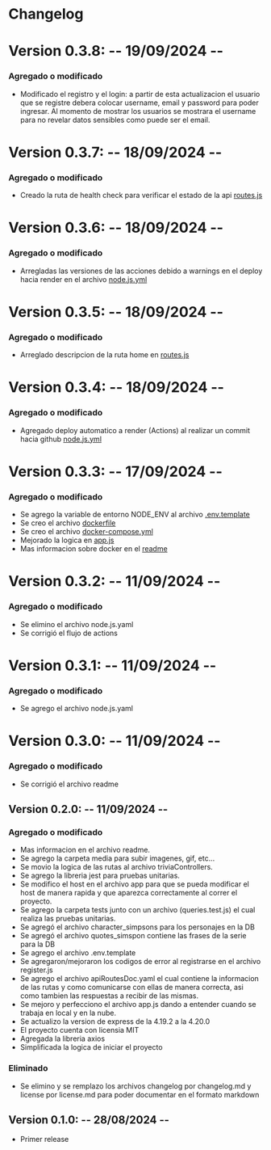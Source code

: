 # Changelog

# Version 0.3.8: -- 19/09/2024 --
### Agregado o modificado
   - Modificado el registro y el login: a partir de esta actualizacion el usuario que se registre debera colocar username, email y password para poder ingresar. Al momento de mostrar los usuarios se mostrara el username para no revelar datos sensibles como puede ser el email.

# Version 0.3.7: -- 18/09/2024 --
### Agregado o modificado
   - Creado la ruta de health check para verificar el estado de la api [routes.js](./src/routes/routes.js)

# Version 0.3.6: -- 18/09/2024 --
### Agregado o modificado
   - Arregladas las versiones de las acciones debido a warnings en el deploy hacia render en el archivo [node.js.yml](.github/workflows/node.js.yml)

# Version 0.3.5: -- 18/09/2024 --
### Agregado o modificado
   - Arreglado descripcion de la ruta home en [routes.js](./src/routes/routes.js)

# Version 0.3.4: -- 18/09/2024 --
### Agregado o modificado
   - Agregado deploy automatico a render (Actions) al realizar un commit hacia github [node.js.yml](.github/workflows/node.js.yml)

# Version 0.3.3: -- 17/09/2024 --
### Agregado o modificado
   - Se agrego la variable de entorno NODE_ENV al archivo [.env.template](.env.template)
   - Se creo el archivo [dockerfile](./Dockerfile)
   - Se creo el archivo [docker-compose.yml](./docker-compose.yml)
   - Mejorado la logica en [app.js](./src/app.js)
   - Mas informacion sobre docker en el [readme](readme.md)

# Version 0.3.2: -- 11/09/2024 --
### Agregado o modificado
   - Se elimino el archivo node.js.yaml
   - Se corrigió el flujo de actions

# Version 0.3.1: -- 11/09/2024 --
### Agregado o modificado
   - Se agrego el archivo node.js.yaml

# Version 0.3.0: -- 11/09/2024 --
### Agregado o modificado
   - Se corrigió el archivo readme

## Version 0.2.0: -- 11/09/2024 --
### Agregado o modificado
   - Mas informacion en el archivo readme.
   - Se agrego la carpeta media para subir imagenes, gif, etc...
   - Se movio la logica de las rutas al archivo triviaControllers.
   - Se agrego la libreria jest para pruebas unitarias.
   - Se modifico el host en el archivo app para que se pueda modificar el host de manera rapida y que aparezca correctamente al correr el proyecto.
   - Se agrego la carpeta tests junto con un archivo (queries.test.js) el cual realiza las pruebas unitarias.
   - Se agregó el archivo character_simpsons para los personajes en la DB
   - Se agregó el archivo quotes_simspon contiene las frases de la serie para la DB
   - Se agrego el archivo .env.template
   - Se agregaron/mejoraron los codigos de error al registrarse en el archivo register.js
   - Se agrego el archivo apiRoutesDoc.yaml el cual contiene la informacion de las rutas y como comunicarse con ellas de manera correcta, asi como tambien las respuestas a recibir de las mismas.
   - Se mejoro y perfecciono el archivo app.js dando a entender cuando se trabaja en local y en la nube.
   - Se actualizo la version de express de la 4.19.2 a la 4.20.0
   - El proyecto cuenta con licensia MIT
   - Agregada la libreria axios
   - Simplificada la logica de iniciar el proyecto

### Eliminado
   - Se elimino y se remplazo los archivos changelog por changelog.md y license por license.md para poder documentar en el formato markdown

## Version 0.1.0:  -- 28/08/2024 --
   - Primer release
